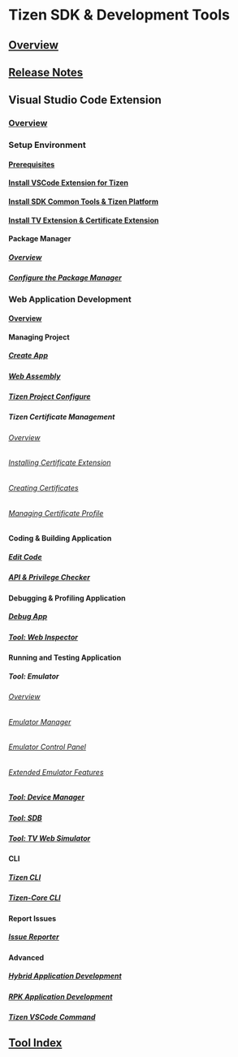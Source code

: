 # Tizen SDK & Development Tools
## [Overview](/application/tizen-studio/common-tools/overview.md)
## [Release Notes](/application/tizen-studio/release-notes/6-0-release-notes.md)

## Visual Studio Code Extension
### [Overview](/application/vscode-ext/overview.md)

### Setup Environment
#### [Prerequisites](/application/vscode-ext/index-web-native.md)
#### [Install VSCode Extension for Tizen](/application/vscode-ext/Tizen/dotnet.md)
#### [Install SDK Common Tools & Tizen Platform](/application/vscode-ext/tools/welcome-page.md)
#### [Install TV Extension & Certificate Extension](/application/vscode-ext/tv-certificate-extension.md)
#### Package Manager
##### [Overview](/application/tizen-studio/common-tools/package-manager.md)
##### [Configure the Package Manager](/application/tizen-studio/common-tools/pkgmgr-advanced-configuration.md)


### Web Application Development
#### [Overview](/application/vscode-ext/getting-started/web-development-activity-tools.md)

#### Managing Project
##### [Create App](/application/vscode-ext/getting-started/creating-dotnet-application-projects.md)
##### [Web Assembly](/application/vscode-ext/tools/wasm.md)
##### [Tizen Project Configure](/application/vscode-ext/getting-started/configuring-tizen-project.md)
##### Tizen Certificate Management
###### [Overview](/application/dotnet/get-started/certificates/index.md)
###### [Installing Certificate Extension](/application/dotnet/get-started/certificates/installing-the-extension.md)
###### [Creating Certificates](/application/dotnet/get-started/certificates/creating-certificates.md)
###### [Managing Certificate Profile](/application/dotnet/get-started/certificates/managing-certificate-profile.md)
<!--##### [VD Application Signing](/xxxxxxx.md) -->

<!-- ##### Configure App : (we don't have a tool to configure .NET application such like manifest editor) -->

#### Coding & Building Application
##### [Edit Code](/application/vscode-ext/getting-started/write-code.md)
##### [API & Privilege Checker](/application/vscode-ext/tools/api-privilege-checker.md)

#### Debugging & Profiling Application 
##### [Debug App](/application/vscode-ext/getting-started/debug-app-web.md)
##### [Tool: Web Inspector](/application/tizen-studio/web-tools/web-inspector.md)

#### Running and Testing Application
##### Tool: Emulator
###### [Overview](/application/tizen-studio/common-tools/emulator.md)
###### [Emulator Manager](/application/tizen-studio/common-tools/emulator-manager.md)
###### [Emulator Control Panel](/application/tizen-studio/common-tools/emulator-control-panel.md)
###### [Extended Emulator Features](/application/tizen-studio/common-tools/emulator-features.md)
##### [Tool: Device Manager](/application/tizen-studio/common-tools/device-manager.md)
##### [Tool: SDB](/application/tizen-studio/common-tools/smart-development-bridge.md)
##### [Tool: TV Web Simulator](/application/tizen-studio/common-tools/smart-development-bridge.md)


#### CLI
##### [Tizen CLI](/application/tizen-studio/common-tools/command-line-interface.md)
##### [Tizen-Core CLI](/application/tizen-studio/tizen-core/tizen-core-cli.md)

#### Report Issues
##### [Issue Reporter](/application/vscode-ext/tools/issue-reporter.md)

#### Advanced
##### [Hybrid Application Development](/application/vscode-ext/Tizen/hybrid.md)
##### [RPK Application Development](/application/vscode-ext/Tizen/rpk.md)
##### [Tizen VSCode Command](/application/vscode-ext/Tizen/command.md)

## [Tool Index](/application/sdktool_index.md)
